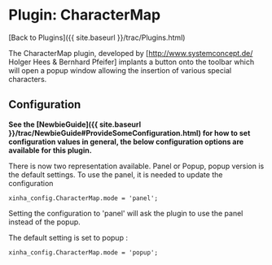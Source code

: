 # Plugin: CharacterMap

[Back to Plugins]({{ site.baseurl }}/trac/Plugins.html)

The CharacterMap plugin, developed by [http://www.systemconcept.de/ Holger Hees & Bernhard Pfeifer] implants a button onto the toolbar which will open a popup window allowing the insertion of various special characters.

## Configuration

**See the [NewbieGuide]({{ site.baseurl }}/trac/NewbieGuide#ProvideSomeConfiguration.html) for how to set configuration values in general, the below configuration options are available for this plugin.**

There is now two representation available. Panel or Popup, popup version is the default settings. To use the panel, it is needed to update the configuration


```
xinha_config.CharacterMap.mode = 'panel';
```

Setting the configuration to 'panel' will ask the plugin to use the panel instead of the popup.

The default setting is set to popup :

```
xinha_config.CharacterMap.mode = 'popup';
```

